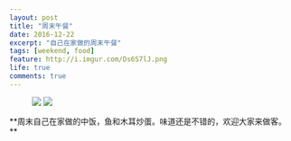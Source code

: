 ```yaml
---
layout: post
title: "周末午餐"
date: 2016-12-22
excerpt: "自己在家做的周末午餐"
tags: [weekend, food]
feature: http://i.imgur.com/Ds6S7lJ.png
life: true
comments: true
---
```

<figure>
	<a href="{{ site.url }}/assets/img/fish.jpg"><img src="{{ site.url }}/assets/img/fish.jpg"></a>
	<a href="{{ site.url }}/assets/img/jews-ear.jpg"><img src="{{ site.url }}/assets/img/jews-ear.jpg"></a>
</figure>
**周末自己在家做的中饭，鱼和木耳炒蛋。味道还是不错的，欢迎大家来做客。**
